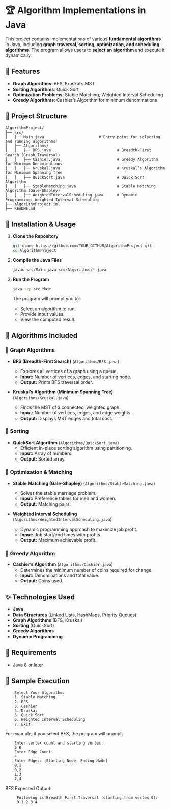 # 🏆 Algorithm Implementations in Java

This project contains implementations of various **fundamental algorithms** in Java, including **graph traversal, sorting, optimization, and scheduling algorithms**. The program allows users to **select an algorithm** and execute it dynamically.

## 📌 Features
 
- **Graph Algorithms**: BFS, Kruskal’s MST
- **Sorting Algorithms**: Quick Sort
- **Optimization Problems**: Stable Matching, Weighted Interval Scheduling
- **Greedy Algorithms**: Cashier’s Algorithm for minimum denominations

## 📂 Project Structure

    AlgorithmProject/
    ├── src/
    │   ├── Main.java                        # Entry point for selecting and running algorithms
    │   ├── Algorithms/
    │   │   ├── BFS.java                             # Breadth-First Search (Graph Traversal)
    │   │   ├── Cashier.java                         # Greedy Algorithm for Minimum Denominations
    │   │   ├── Kruskal.java                         # Kruskal’s Algorithm for Minimum Spanning Tree
    │   │   ├── QuickSort.java                       # Quick Sort Algorithm
    │   │   ├── StableMatching.java                  # Stable Matching Algorithm (Gale-Shapley)
    │   │   ├── WeightedIntervalScheduling.java      # Dynamic Programming: Weighted Interval Scheduling
    ├── AlgorithmProject.iml                 
    ├── README.md                           
    
## 🚀 Installation & Usage

1. **Clone the Repository**

    ```bash
    git clone https://github.com/YOUR_GITHUB/AlgorithmProject.git
    cd AlgorithmProject
    ```

2. **Compile the Java Files**

    ```bash
    javac src/Main.java src/Algorithms/*.java
    ```

3. **Run the Program**

    ```bash
    java -cp src Main
    ```

    The program will prompt you to:
    - Select an algorithm to run.
    - Provide input values.
    - View the computed result.

## 📜 Algorithms Included

### 🔹 **Graph Algorithms**
- **BFS (Breadth-First Search)** (`Algorithms/BFS.java`)
  - Explores all vertices of a graph using a queue.
  - **Input:** Number of vertices, edges, and starting node.
  - **Output:** Prints BFS traversal order.

- **Kruskal’s Algorithm (Minimum Spanning Tree)** (`Algorithms/Kruskal.java`)
  - Finds the MST of a connected, weighted graph.
  - **Input:** Number of vertices, edges, and edge weights.
  - **Output:** Displays MST edges and total cost.

### 🔹 **Sorting**
- **QuickSort Algorithm** (`Algorithms/QuickSort.java`)
  - Efficient in-place sorting algorithm using partitioning.
  - **Input:** Array of numbers.
  - **Output:** Sorted array.

### 🔹 **Optimization & Matching**
- **Stable Matching (Gale-Shapley)** (`Algorithms/StableMatching.java`)
  - Solves the stable marriage problem.
  - **Input:** Preference tables for men and women.
  - **Output:** Matching pairs.

- **Weighted Interval Scheduling** (`Algorithms/WeightedIntervalScheduling.java`)
  - Dynamic programming approach to maximize job profit.
  - **Input:** Job start/end times with profits.
  - **Output:** Maximum achievable profit.

### 🔹 **Greedy Algorithm**
- **Cashier’s Algorithm** (`Algorithms/Cashier.java`)
  - Determines the minimum number of coins required for change.
  - **Input:** Denominations and total value.
  - **Output:** Coins used.

## ✨ Technologies Used

- **Java**
- **Data Structures** (Linked Lists, HashMaps, Priority Queues)
- **Graph Algorithms** (BFS, Kruskal)
- **Sorting** (QuickSort)
- **Greedy Algorithms**
- **Dynamic Programming**

## 🔧 Requirements

- Java 8 or later

## 🔹 Sample Execution


```plaintext
    Select Your Algorithm:
    1. Stable Matching
    2. BFS
    3. Cashier
    4. Kruskal
    5. Quick Sort
    6. Weighted Interval Scheduling
    7. Exit
```

For example, if you select BFS, the program will prompt:

```plaintext
    Enter vertex count and starting vertex:
    5 0
    Enter Edge Count:
    4
    Enter Edges: [Starting Node, Ending Node]
    0,1
    0,2
    1,3
    2,4
```

 BFS Expected Output:
```plaintext
     Following is Breadth First Traversal (starting from vertex 0):
     0 1 2 3 4
```
